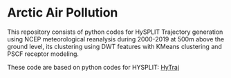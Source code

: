# Arctic Air Pollution

This repository consists of python codes for HySPLIT Trajectory generation using NCEP meteorological reanalysis during 2000-2019 at 500m above the ground level, its clustering using DWT features with KMeans clustering and PSCF receptor modeling.


These code are based on python codes for HYSPLIT: [HyTraj](https://github.com/pankajkarman/HyTraj) 
